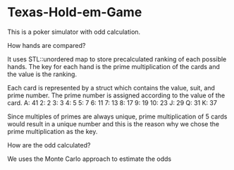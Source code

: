 # Texas-Hold-em-Game

This is a poker simulator with odd calculation. 

How hands are compared?

It uses STL::unordered map to store precalculated ranking of each possible
hands. The key for each hand is the prime multiplication of the cards and the
value is the ranking.

Each card is represented by a struct which contains the value, suit, and prime
number. The prime number is assigned according to the value of the card.
A: 41
2: 2
3: 3
4: 5
5: 7
6: 11
7: 13
8: 17
9: 19
10: 23
J: 29
Q: 31
K: 37

Since multiples of primes are always unique, prime multiplication of 5 cards
would result in a unique number and this is the reason why we chose the prime
multiplication as the key.

How are the odd calculated?

We uses the Monte Carlo approach to estimate the odds
